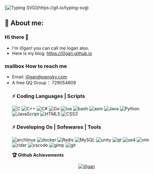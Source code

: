 
[![Typing SVG](https://readme-typing-svg.herokuapp.com?color=%2336BCF7&center=true&vCenter=true&width=600&lines=Hi+there+👋,+I+am+I0gan;+Welcome+to+My+Profile!)](https://git.io/typing-svg)

## 🧑 About me:
### Hi there 👋
- I'm i0gan! you can call me logan also.
- Here is my blog: https://i0gan.github.io

  

### mailbox How to reach me
- Email: i0gan@pwnsky.com
- A free QQ Group： 729054809
  <!--
  <summary><b>🔎 Github Profile Details</b></summary>
<p align="center"><img height="180em" src="https://github-profile-summary-cards.vercel.app/api/cards/profile-details?username=i0gan&theme=github_dark" alt="i0gan" align = "center"/></p>
-->

### ⚡ Coding Languages | Scripts

![C](https://img.shields.io/badge/-C-00599C?style=flat-square&logo=c)
![C++](https://img.shields.io/badge/-C++-00599C?style=flat-square&logo=c)
![C#](https://img.shields.io/badge/-Csharp-00599C?style=flat-square&logo=csharp)
![Go](https://img.shields.io/badge/-go-%23E44D27?style=flat-square&logo=go&logoColor=ffffff)
![lua](https://img.shields.io/badge/-lua-00599C?style=flat-square&logo=lua)
![bash](https://img.shields.io/badge/-bash-00599C?style=flat-square&logo=bash)
![asm](https://img.shields.io/badge/-x86_64asm-00599C?style=flat-square&logo=assembly)
![Java](https://img.shields.io/badge/-java-E34A86?style=flat-square&logo=java)
![Python](https://img.shields.io/badge/-Python-black?style=flat-square&logo=Python)
![JavaScript](https://img.shields.io/badge/-JavaScript-black?style=flat-square&logo=javascript)
![HTML5](https://img.shields.io/badge/-HTML5-E34F26?style=flat-square&logo=html5&logoColor=white)
![CSS3](https://img.shields.io/badge/-CSS3-1572B6?style=flat-square&logo=css3)


### ⚡ Developing Os | Sofewares | Tools
![archlinux](https://img.shields.io/badge/-archlinux-00599C?style=flat-square&logo=archlinux)
![docker](https://img.shields.io/badge/-docker-00599C?style=flat-square&logo=docker)
![Redis](https://img.shields.io/badge/-Redis-black?style=flat-square&logo=Redis)
![MySQL](https://img.shields.io/badge/-MySQL-black?style=flat-square&logo=mysql)
![unity](https://img.shields.io/badge/-unity-00599C?style=flat-square&logo=unity)
![qt](https://img.shields.io/badge/-qt-00599C?style=flat-square&logo=qt)
![ue4](https://img.shields.io/badge/-vue-00599C?style=flat-square&logo=vue)
![vim](https://img.shields.io/badge/-vim-00599C?style=flat-square&logo=vim)
![rider](https://img.shields.io/badge/-rider-00599C?style=flat-square&logo=rider)
![vscode](https://img.shields.io/badge/-vscode-00599C?style=flat-square&logo=vscode)
![gimp](https://img.shields.io/badge/-gimp-00599C?style=flat-square&logo=gimp)
![git](https://img.shields.io/badge/-git-00599C?style=flat-square&logo=git)

<!--
<summary><b>📊 Github Contribution Graph</b></summary>
<p align="center"<a href="#"><img alt="Ashish Kumar Activity Graph" src="https://activity-graph.herokuapp.com/graph?username=i0gan&bg_color=0D1117&color=e05397&line=e05397&point=FFFFFF&hide_border=true&" /></a></p>
-->

<!-- </details>
<details>    -->

 <summary><b>🏆 Github Achievements</b></summary>
<p align="center"> <a href="https://github.com/i0gan"><img src="https://github-profile-trophy.vercel.app/?username=i0gan&margin-w=5&theme=radical" alt="i0gan" /></a> </p>
<br>

